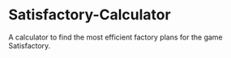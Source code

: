 # Satisfactory-Calculator
A calculator to find the most efficient factory plans for the game Satisfactory.
